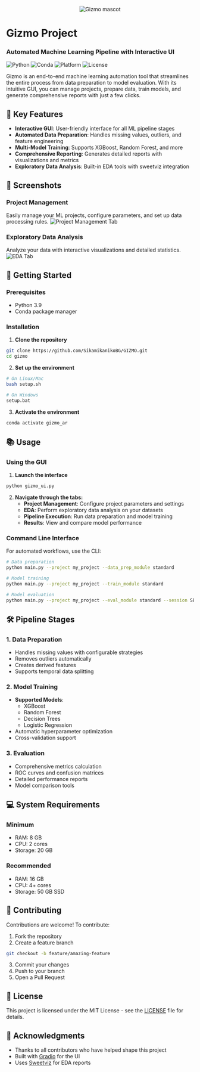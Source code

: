 <p align="center">
  <img src="gizmo_mascot.png" alt="Gizmo mascot" />
</p>

# Gizmo Project
### Automated Machine Learning Pipeline with Interactive UI

![Python](https://img.shields.io/badge/Python-3.9-blue)
![Conda](https://img.shields.io/badge/Conda-Environment-green)
![Platform](https://img.shields.io/badge/Platform-Linux%20%7C%20Windows%20%7C%20MacOS-orange)
![License](https://img.shields.io/badge/License-MIT-brightgreen)

Gizmo is an end-to-end machine learning automation tool that streamlines the entire process from data preparation to model evaluation. With its intuitive GUI, you can manage projects, prepare data, train models, and generate comprehensive reports with just a few clicks.

## 🌟 Key Features

- **Interactive GUI**: User-friendly interface for all ML pipeline stages
- **Automated Data Preparation**: Handles missing values, outliers, and feature engineering
- **Multi-Model Training**: Supports XGBoost, Random Forest, and more
- **Comprehensive Reporting**: Generates detailed reports with visualizations and metrics
- **Exploratory Data Analysis**: Built-in EDA tools with sweetviz integration

## 📸 Screenshots

### Project Management
Easily manage your ML projects, configure parameters, and set up data processing rules.
![Project Management Tab](./images/pm.png)

### Exploratory Data Analysis
Analyze your data with interactive visualizations and detailed statistics.
![EDA Tab](./images/eda.png)

## 🚀 Getting Started

### Prerequisites
- Python 3.9
- Conda package manager

### Installation

1. **Clone the repository**
```bash
git clone https://github.com/SikamikanikoBG/GIZMO.git
cd gizmo
```

2. **Set up the environment**
```bash
# On Linux/Mac
bash setup.sh

# On Windows
setup.bat
```

3. **Activate the environment**
```bash
conda activate gizmo_ar
```

## 📚 Usage

### Using the GUI

1. **Launch the interface**
```bash
python gizmo_ui.py
```

2. **Navigate through the tabs:**
   - **Project Management**: Configure project parameters and settings
   - **EDA**: Perform exploratory data analysis on your datasets
   - **Pipeline Execution**: Run data preparation and model training
   - **Results**: View and compare model performance

### Command Line Interface

For automated workflows, use the CLI:

```bash
# Data preparation
python main.py --project my_project --data_prep_module standard

# Model training
python main.py --project my_project --train_module standard

# Model evaluation
python main.py --project my_project --eval_module standard --session SESSION_ID
```

## 🛠️ Pipeline Stages

### 1. Data Preparation
- Handles missing values with configurable strategies
- Removes outliers automatically
- Creates derived features
- Supports temporal data splitting

### 2. Model Training
- **Supported Models**:
  - XGBoost
  - Random Forest
  - Decision Trees
  - Logistic Regression
- Automatic hyperparameter optimization
- Cross-validation support

### 3. Evaluation
- Comprehensive metrics calculation
- ROC curves and confusion matrices
- Detailed performance reports
- Model comparison tools

## 💻 System Requirements

### Minimum
- RAM: 8 GB
- CPU: 2 cores
- Storage: 20 GB

### Recommended
- RAM: 16 GB
- CPU: 4+ cores
- Storage: 50 GB SSD

## 🤝 Contributing

Contributions are welcome! To contribute:

1. Fork the repository
2. Create a feature branch
```bash
git checkout -b feature/amazing-feature
```
3. Commit your changes
4. Push to your branch
5. Open a Pull Request

## 📄 License

This project is licensed under the MIT License - see the [LICENSE](LICENSE) file for details.

## 🙏 Acknowledgments

- Thanks to all contributors who have helped shape this project
- Built with [Gradio](https://gradio.app/) for the UI
- Uses [Sweetviz](https://github.com/fbdesignpro/sweetviz) for EDA reports